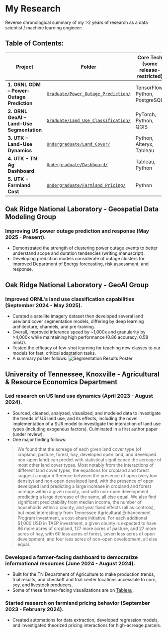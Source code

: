 # My Research
Reverse chronological summary of my >2 years of research as a data scientist / machine learning engineer:

## Table of Contents:
| Project | Folder | Core Tech (some release-restricted) |
|---------|-------------------|------------------|
| **1. ORNL GDM – Power-Outage Prediction** | [`Graduate/Power_Outage_Prediction/`](Graduate/Power_Outage_Prediction/) | TensorFlow, Python, PostgreSQL |
| **2. ORNL GeoAI – Land-Use Segmentation** | [`Graduate/Land_Use_Classification/`](Graduate/Land_Use_Classification/) | PyTorch, Python, QGIS |
| **3. UTK – Land-Use Dynamics** | [`Undergraduate/Land_Cover/`](Undergraduate/Land_Cover/) | Python, Alteryx, Tableau |
| **4. UTK - TN Ag Dashboard** | [`Undergraduate/Dashboard/`](Undergraduate/Dashboard/) | Tableau, Python |
| **5. UTK - Farmland Cost** | [`Undergraduate/Farmland_Pricing/`](Undergraduate/Farmland_Pricing/) | Python |

## Oak Ridge National Laboratory - Geospatial Data Modeling Group

### Improving US power outage prediction and response (May 2025 - Present).
- Demonstrated the strength of clustering power outage events to better understand scope and duration tendencies (writing manuscript).
- Developing prediction models considerate of outage clusters for improved Department of Energy forecasting, risk assessment, and response.
  
## Oak Ridge National Laboratory - GeoAI Group

### Improved ORNL's land use classification capabilities (September 2024 - May 2025).
- Curated a satellite imagery dataset then developed several land use/land cover segmentation models, differing by deep learning architecture, channels, and pre-training.
- Overall, improved inference speed by ~1,000x and granularity by >4,000x while maintaining high performance (0.86 accuracy, 0.58 mIoU).
- Tested the efficacy of few-shot learning for teaching new classes to our models for fast, critical adaptation tasks.
- A summary poster follows: ![Segmentation Results Poster](Graduate/Land_Use_Classification/Poster.png)

## University of Tennessee, Knoxville - Agricultural & Resource Economics Department

### Led research on US land use dynamics (April 2023 - August 2024).
- Sourced, cleaned, analyzed, visualized, and modeled data to investigate the trends of US land use, and its effects, including the novel implementation of a SUR model to investigate the interaction of land use types (including exogenous factors). Culminated in a first author paper (under review).
- One major finding follows:
> We found that the acreage of each given land cover type (of cropland, pasture, forest, hay, developed open land, and developed non-open land) can predict with statistical significance the acreage of most other land cover types. Most notably from the interactions of different land cover types, the equations for cropland and forest suggest a major difference between the presence of open (very low density) and non-open developed land, with the presence of open developed land predicting a large increase in cropland and forest acreage within a given county, and with non-open development predicting a large decrease of the same, all else equal. We also find significant predictability from median income, the number of households within a county, and year fixed effects (all as controls), but most interestingly from Tennessee Agricultural Enhancement Program investment, a cost-share initiative. For each additional $1,000 USD in TAEP investment, a given county is expected to have 86 more acres of cropland, 127 more acres of pasture, and 27 more acres of hay, with 60 less acres of forest, seven less acres of open development, and four less acres of non-open development, all else equal.

### Developed a farmer-facing dashboard to democratize informational resources (June 2024 - August 2024).
- Built for the TN Department of Agriculture to make production trends, trial results, and checkoff and trial center locations accessible to corn, soy, and livestock producers.
- Some of these farmer-facing visualizations are on [Tableau](https://public.tableau.com/app/profile/benjamin.koob/vizzes).

### Started research on farmland pricing behavior (September 2023 - February 2024).
- Created automations for data extraction, developed regression models, and investigated theorized pricing interactions for high-acreage parcels.

